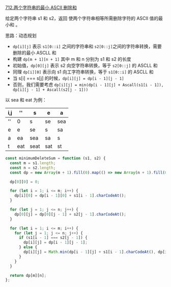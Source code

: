 [712.两个字符串的最小 ASCII 删除和](https://leetcode.cn/problems/minimum-ascii-delete-sum-for-two-strings/description/?envType=study-plan-v2&envId=dynamic-programming)

给定两个字符串 s1 和 s2，返回 使两个字符串相等所需删除字符的 ASCII 值的最小和 。

思路：动态规划

- `dp[i][j]` 表示 `s1[0::i]` 之间的字符串和 `s2[0::j]`之间的字符串转换，需要删除的最小 ASCLL 和
- 构建 `dp[m + 1][n + 1]` 其中 m 和 n 分别为 s1 和 s2 的长度
- 初始值，`dp[0][j]` 表示 s2 向空字符串转换，等于 `s2[0::j]` 的 ASCLL 和
- 同理 `dp[i][0]` 表示向 s1 向工字符串转换，等于 `s1[0::i]` 的 ASCLL 和
- 当 s[i] === s[j] 的时候，`dp[i][j] = dp[i - 1][j - 1]`
- 否则，我们需要考虑 `dp[i][j] = min(dp[i - 1][j] + Ascall(s1[i - 1]), dp[i][j - 1] + Ascall(s2[j - 1]))`

以 sea 和 eat 为例：

| i,j | ''  | s    | e   | a   |
| --- | --- | ---- | --- | --- |
| ''  | 0   | s    | se  | sea |
| e   | e   | se   | s   | sa  |
| a   | ea  | sea  | sa  | s   |
| t   | eat | seat | sat | st  |

```js
const minimumDeleteSum = function (s1, s2) {
  const m = s1.length;
  const n = s2.length;
  const dp = new Array(m + 1).fill(0).map(() => new Array(n + 1).fill(0));

  dp[0][0] = 0;

  for (let i = 1; i <= m; i++) {
    dp[i][0] = dp[i - 1][0] + s1[i - 1].charCodeAt();
  }

  for (let j = 1; j <= n; j++) {
    dp[0][j] = dp[0][j - 1] + s2[j - 1].charCodeAt();
  }

  for (let i = 1; i <= m; i++) {
    for (let j = 1; j <= n; j++) {
      if (s1[i - 1] === s2[j - 1]) {
        dp[i][j] = dp[i - 1][j - 1];
      } else {
        dp[i][j] = Math.min(dp[i - 1][j] + s1[i - 1].charCodeAt(), dp[i][j - 1] + s2[j - 1].charCodeAt());
      }
    }
  }

  return dp[m][n];
};
```